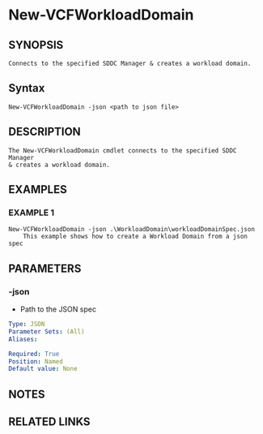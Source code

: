 # New-VCFWorkloadDomain

## SYNOPSIS
    Connects to the specified SDDC Manager & creates a workload domain.

## Syntax
```
New-VCFWorkloadDomain -json <path to json file>
```

## DESCRIPTION
    The New-VCFWorkloadDomain cmdlet connects to the specified SDDC Manager 
	& creates a workload domain. 


## EXAMPLES

### EXAMPLE 1
```
New-VCFWorkloadDomain -json .\WorkloadDomain\workloadDomainSpec.json
    This example shows how to create a Workload Domain from a json spec
```

## PARAMETERS

### -json
- Path to the JSON spec

```yaml
Type: JSON
Parameter Sets: (All)
Aliases:

Required: True
Position: Named
Default value: None
```

## NOTES

## RELATED LINKS
